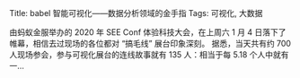 Title: babel 智能可视化——数据分析领域的金手指
Tags: 可视化, 大数据

由蚂蚁金服举办的 2020 年 SEE Conf 体验科技大会，在上周六 1 月 4 日落下了帷幕，相信去过现场的各位都对 “搞毛线” 展台印象深刻。 据悉，当天共有约 700 人现场参会，参与可视化展台的连线故事就有 135 人：相当于每 5.18 个人中就有一…